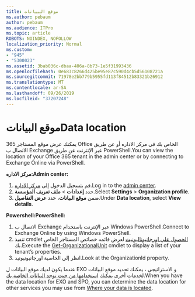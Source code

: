 ```yaml
---
title: موقع البيانات
ms.author: pebaum
author: pebaum
ms.audience: ITPro
ms.topic: article
ROBOTS: NOINDEX, NOFOLLOW
localization_priority: Normal
ms.custom:
- "945"
- "5300023"
ms.assetid: 3bab036c-dbaa-406a-8b73-1e5f31993436
ms.openlocfilehash: 0e683c8266d425be95e87c590d4cb5d56108721a
ms.sourcegitcommit: 71978e2bb779b5955fd113f84512b83321b26912
ms.translationtype: MT
ms.contentlocale: ar-SA
ms.lasthandoff: 09/26/2019
ms.locfileid: "37207248"
---
```

# <a name="data-location"></a><span data-ttu-id="0ded8-102">موقع البيانات</span><span class="sxs-lookup"><span data-stu-id="0ded8-102">Data location</span></span>

<span data-ttu-id="0ded8-103">يمكنك عرض موقع المستاجر 365 Office الخاص بك في مركز الاداره أو عن طريق الاتصال ب Exchange عبر الإنترنت عن طريق PowerShell.</span><span class="sxs-lookup"><span data-stu-id="0ded8-103">You can view the location of your Office 365 tenant in the admin center or by connecting to Exchange Online via PowerShell.</span></span>


<span data-ttu-id="0ded8-104">**مركز الاداره:**</span><span class="sxs-lookup"><span data-stu-id="0ded8-104">**Admin center:**</span></span>
1. <span data-ttu-id="0ded8-105">قم بتسجيل الدخول إلى [مركز الاداره](https://admin.microsoft.com/Adminportal/Home).</span><span class="sxs-lookup"><span data-stu-id="0ded8-105">Log in to the [admin center](https://admin.microsoft.com/Adminportal/Home).</span></span>
2. <span data-ttu-id="0ded8-106">حدد **إعدادات** > **ملف تعريف المؤسسة**.</span><span class="sxs-lookup"><span data-stu-id="0ded8-106">Select **Settings** > **Organization profile**.</span></span>
3. <span data-ttu-id="0ded8-107">ضمن **موقع البيانات**، حدد **عرض التفاصيل**.</span><span class="sxs-lookup"><span data-stu-id="0ded8-107">Under **Data location**, select **View details**.</span></span>


<span data-ttu-id="0ded8-108">**Powershell:**</span><span class="sxs-lookup"><span data-stu-id="0ded8-108">**PowerShell:**</span></span>
1. <span data-ttu-id="0ded8-109">الاتصال ب Exchange عبر الإنترنت باستخدام Windows PowerShell.</span><span class="sxs-lookup"><span data-stu-id="0ded8-109">Connect to Exchange Online by using Windows PowerShell.</span></span>
2. <span data-ttu-id="0ded8-110">تنفيذ cmdlet [الحصول علي اورجانيوناليونيت](https://docs.microsoft.com/en-us/powershell/module/exchange/active-directory/get-organizationalunit) لعرض قائمه خصائص المستاجر الخاص بك.</span><span class="sxs-lookup"><span data-stu-id="0ded8-110">Execute the [Get-OrganizationalUnit](https://docs.microsoft.com/en-us/powershell/module/exchange/active-directory/get-organizationalunit) cmdlet to display a list of your tenant’s properties.</span></span> 
3. <span data-ttu-id="0ded8-111">انظر إلى الخاصية اورجانيونيونيد.</span><span class="sxs-lookup"><span data-stu-id="0ded8-111">Look at the OrganizationId property.</span></span>

<span data-ttu-id="0ded8-112">عندما يكون لديك موقع البيانات ل EXO و الاستراتيجي ، يمكنك تحديد موقع البيانات لخدمات أخرى يمكنك [استخدامها من حيث توجد البيانات الخاصة بك](https://products.office.com/where-is-your-data-located).</span><span class="sxs-lookup"><span data-stu-id="0ded8-112">When you have the data location for EXO and SPO, you can determine the data location for other services you may use from [Where your data is located](https://products.office.com/where-is-your-data-located).</span></span>